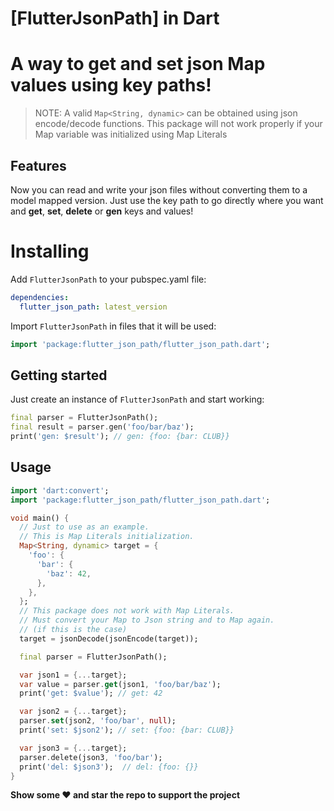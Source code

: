 # [FlutterJsonPath] in Dart

# A way to get and set json Map values using key paths!

> NOTE: A valid `Map<String, dynamic>` can be obtained using json encode/decode functions. This package will not work properly if your Map variable was initialized using Map Literals

## Features

Now you can read and write your json files without converting them to a model mapped version. Just use the key path to go directly where you want and **get**, **set**, **delete** or **gen** keys and values!

# Installing

Add `FlutterJsonPath` to your pubspec.yaml file:

```yaml
dependencies:
  flutter_json_path: latest_version
```

Import `FlutterJsonPath` in files that it will be used:

```dart
import 'package:flutter_json_path/flutter_json_path.dart';
```

## Getting started

Just create an instance of `FlutterJsonPath` and start working:

```dart
final parser = FlutterJsonPath();
final result = parser.gen('foo/bar/baz');
print('gen: $result'); // gen: {foo: {bar: CLUB}}
```

## Usage

```dart
import 'dart:convert';
import 'package:flutter_json_path/flutter_json_path.dart';

void main() {
  // Just to use as an example.
  // This is Map Literals initialization.
  Map<String, dynamic> target = {
    'foo': {
      'bar': {
        'baz': 42,
      },
    },
  };
  // This package does not work with Map Literals.
  // Must convert your Map to Json string and to Map again.
  // (if this is the case)
  target = jsonDecode(jsonEncode(target));

  final parser = FlutterJsonPath();

  var json1 = {...target};
  var value = parser.get(json1, 'foo/bar/baz');
  print('get: $value'); // get: 42

  var json2 = {...target};
  parser.set(json2, 'foo/bar', null);
  print('set: $json2'); // set: {foo: {bar: CLUB}}

  var json3 = {...target};
  parser.delete(json3, 'foo/bar');
  print('del: $json3');  // del: {foo: {}}
}
```

**Show some ❤️ and star the repo to support the project**
